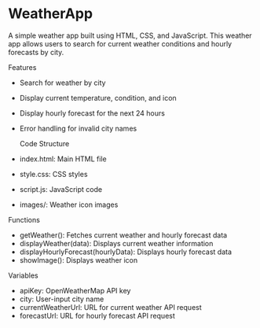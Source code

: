 # WeatherApp
 A simple weather app built using HTML, CSS, and JavaScript.
 This weather app allows users to search for current weather conditions and hourly forecasts by city.

 
Features
- Search for weather by city
- Display current temperature, condition, and icon
- Display hourly forecast for the next 24 hours
- Error handling for invalid city names

  Code Structure
- index.html: Main HTML file
- style.css: CSS styles
- script.js: JavaScript code
- images/: Weather icon images

Functions
- getWeather(): Fetches current weather and hourly forecast data
- displayWeather(data): Displays current weather information
- displayHourlyForecast(hourlyData): Displays hourly forecast data
- showImage(): Displays weather icon

Variables
- apiKey: OpenWeatherMap API key
- city: User-input city name
- currentWeatherUrl: URL for current weather API request
- forecastUrl: URL for hourly forecast API request

